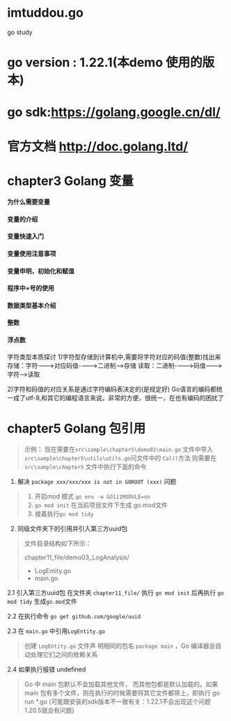 # imtuddou.go
go study


# go version : 1.22.1(本demo 使用的版本)
# go sdk:https://golang.google.cn/dl/
#  官方文档 http://doc.golang.ltd/


# chapter3 Golang 变量
#### 为什么需要变量
#### 变量的介绍
#### 变量快速入门
#### 变量使用注意事项
#### 变量申明，初始化和赋值
#### 程序中+号的使用
#### 数据类型基本介绍
#### 整数
#### 浮点数
字符类型本质探讨
1)字符型存储到计算机中,需要将字符对应的码值(整数)找出来
存储：字符--->对应码值---->二进制-->存储
读取：二进制---->码值--->字符-->读取

2)字符和码值的对应关系是通过字符编码表决定的(是规定好)
Go语言的编码都统一成了utf-8,和其它的编程语言来说。非常的方便，很统一，在也有编码的困扰了


# chapter5 Golang 包引用
>示例：
现在需要在`src\sample\chapter5\demo01\main.go` 文件中导入 `src\sample\chapter5\utils\utils.go`问文件中的 `Cal()`方法 则需要在 `src\sample\chapter5` 文件中执行下面的命令

1. 解决  `package xxx/xxx/xxx is not in GOROOT (xxx)` 问题
> 1. 开启mod 模式 `go env -w GO111MODULE=on`
> 2. `go mod init` 在当前项目文件下生成 go.mod文件
>3. 接着执行`go mod tidy`


2. 同级文件夹下的引用并引入第三方uuid包
> 文件目录结构如下所示：
>
> chapter11_file/demo03_LogAnalysis/
> +  LogEntity.go
> + main.go

2.1 引入第三方uuid包 在文件夹 `chapter11_file/` 执行 `go mod init` 后再执行 `go mod tidy` 生成`go.mod`文件

2.2 在执行命令 `go get github.com/google/uuid`

2.3  在 `main.go` 中引用`LogEntity.go`
> 创建 `LogEntity.go` 文件声 明相同的包名 `package main` ，Go 编译器会自动处理它们之间的依赖关系

2.4 如果执行报错 undefined
> Go 中 main 包默认不会加载其他文件， 而其他包都是默认加载的。如果 main 包有多个文件，则在执行的时候需要将其它文件都带上，即执行 go run *.go
> (可能跟安装的sdk版本不一致有关：1.22.1不会出现这个问题 1.20.5就会有问题)


